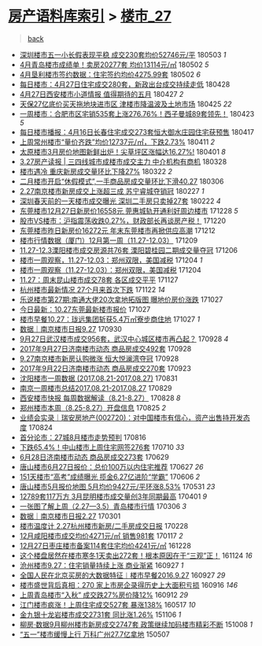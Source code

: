 [房产语料库索引](../../README.md)  > [楼市_27](楼市_27.md)
====
> [back](../README.md)

- [深圳楼市五一小长假表现平稳 成交230套均价52746元/平](http://jkwz.applinzi.com/ittc/7098886872527012880.html#%E6%B7%B1%E5%9C%B3%E6%A5%BC%E5%B8%82%E4%BA%94%E4%B8%80%E5%B0%8F%E9%95%BF%E5%81%87%E8%A1%A8%E7%8E%B0%E5%B9%B3%E7%A8%B3+%E6%88%90%E4%BA%A4230%E5%A5%97%E5%9D%87%E4%BB%B752746%E5%85%83%2F%E5%B9%B3) 180503 *1* 
- [4月青岛楼市成绩单！卖房20277套 均价13114元/㎡](http://jkwz.applinzi.com/ittc/7098566063816180752.html#4%E6%9C%88%E9%9D%92%E5%B2%9B%E6%A5%BC%E5%B8%82%E6%88%90%E7%BB%A9%E5%8D%95%EF%BC%81%E5%8D%96%E6%88%BF20277%E5%A5%97+%E5%9D%87%E4%BB%B713114%E5%85%83%2F%E3%8E%A1) 180502 *5* 
- [4月垦利楼市签约数据：住宅签约均价4275.99套](http://jkwz.applinzi.com/ittc/7098557803688100880.html#4%E6%9C%88%E5%9E%A6%E5%88%A9%E6%A5%BC%E5%B8%82%E7%AD%BE%E7%BA%A6%E6%95%B0%E6%8D%AE%EF%BC%9A%E4%BD%8F%E5%AE%85%E7%AD%BE%E7%BA%A6%E5%9D%87%E4%BB%B74275.99%E5%A5%97) 180502 *6* 
- [每日楼市：4月27日住宅成交280套，新政出台成交持续走低](http://jkwz.applinzi.com/ittc/7096971851005953035.html#%E6%AF%8F%E6%97%A5%E6%A5%BC%E5%B8%82%EF%BC%9A4%E6%9C%8827%E6%97%A5%E4%BD%8F%E5%AE%85%E6%88%90%E4%BA%A4280%E5%A5%97%EF%BC%8C%E6%96%B0%E6%94%BF%E5%87%BA%E5%8F%B0%E6%88%90%E4%BA%A4%E6%8C%81%E7%BB%AD%E8%B5%B0%E4%BD%8E) 180428  
- [4月27日西安楼市小道情报 值得期待的五月](http://jkwz.applinzi.com/ittc/7096688946849514507.html#4%E6%9C%8827%E6%97%A5%E8%A5%BF%E5%AE%89%E6%A5%BC%E5%B8%82%E5%B0%8F%E9%81%93%E6%83%85%E6%8A%A5+%E5%80%BC%E5%BE%97%E6%9C%9F%E5%BE%85%E7%9A%84%E4%BA%94%E6%9C%88) 180427 *2* 
- [天保27亿底价买天拖地块进市区 津楼市降温波及土地市场](http://jkwz.applinzi.com/ittc/7095932616144585739.html#%E5%A4%A9%E4%BF%9D27%E4%BA%BF%E5%BA%95%E4%BB%B7%E4%B9%B0%E5%A4%A9%E6%8B%96%E5%9C%B0%E5%9D%97%E8%BF%9B%E5%B8%82%E5%8C%BA+%E6%B4%A5%E6%A5%BC%E5%B8%82%E9%99%8D%E6%B8%A9%E6%B3%A2%E5%8F%8A%E5%9C%9F%E5%9C%B0%E5%B8%82%E5%9C%BA) 180425 *22* 
- [一周楼市：合肥市区宅销535套上涨276.76%！西子曼城89套领先！](http://jkwz.applinzi.com/ittc/7095138094225556491.html#%E4%B8%80%E5%91%A8%E6%A5%BC%E5%B8%82%EF%BC%9A%E5%90%88%E8%82%A5%E5%B8%82%E5%8C%BA%E5%AE%85%E9%94%80535%E5%A5%97%E4%B8%8A%E6%B6%A8276.76%25%EF%BC%81%E8%A5%BF%E5%AD%90%E6%9B%BC%E5%9F%8E89%E5%A5%97%E9%A2%86%E5%85%88%EF%BC%81) 180423 *5* 
- [每日楼市播报：4月16日长春住宅成交273套恒大御水庄园住宅获预售](http://jkwz.applinzi.com/ittc/7092981198538408970.html#%E6%AF%8F%E6%97%A5%E6%A5%BC%E5%B8%82%E6%92%AD%E6%8A%A5%EF%BC%9A4%E6%9C%8816%E6%97%A5%E9%95%BF%E6%98%A5%E4%BD%8F%E5%AE%85%E6%88%90%E4%BA%A4273%E5%A5%97%E6%81%92%E5%A4%A7%E5%BE%A1%E6%B0%B4%E5%BA%84%E5%9B%AD%E4%BD%8F%E5%AE%85%E8%8E%B7%E9%A2%84%E5%94%AE) 180417  
- [上周常州楼市“量价齐跌”均价12737元/㎡，下跌2.73%](http://jkwz.applinzi.com/ittc/7090756744513061895.html#%E4%B8%8A%E5%91%A8%E5%B8%B8%E5%B7%9E%E6%A5%BC%E5%B8%82%E2%80%9C%E9%87%8F%E4%BB%B7%E9%BD%90%E8%B7%8C%E2%80%9D%E5%9D%87%E4%BB%B712737%E5%85%83%2F%E3%8E%A1%EF%BC%8C%E4%B8%8B%E8%B7%8C2.73%25) 180411 *2* 
- [太原楼市3月房价地图新鲜出炉！尖草坪区涨幅达16.27%!](http://jkwz.applinzi.com/ittc/7086907551331648523.html#%E5%A4%AA%E5%8E%9F%E6%A5%BC%E5%B8%823%E6%9C%88%E6%88%BF%E4%BB%B7%E5%9C%B0%E5%9B%BE%E6%96%B0%E9%B2%9C%E5%87%BA%E7%82%89%EF%BC%81%E5%B0%96%E8%8D%89%E5%9D%AA%E5%8C%BA%E6%B6%A8%E5%B9%85%E8%BE%BE16.27%25%21) 180401 *8* 
- [3.27房产读报 | 三四线城市成楼市成交主力 中介机构有商机](http://jkwz.applinzi.com/ittc/7085478212455105546.html#3.27%E6%88%BF%E4%BA%A7%E8%AF%BB%E6%8A%A5+%7C+%E4%B8%89%E5%9B%9B%E7%BA%BF%E5%9F%8E%E5%B8%82%E6%88%90%E6%A5%BC%E5%B8%82%E6%88%90%E4%BA%A4%E4%B8%BB%E5%8A%9B+%E4%B8%AD%E4%BB%8B%E6%9C%BA%E6%9E%84%E6%9C%89%E5%95%86%E6%9C%BA) 180328  
- [楼市遇冷 重庆新房成交量环比下降27%](http://jkwz.applinzi.com/ittc/7083238291556271114.html#%E6%A5%BC%E5%B8%82%E9%81%87%E5%86%B7+%E9%87%8D%E5%BA%86%E6%96%B0%E6%88%BF%E6%88%90%E4%BA%A4%E9%87%8F%E7%8E%AF%E6%AF%94%E4%B8%8B%E9%99%8D27%25) 180322 *2* 
- [二月楼市开启“休假模式”,一手商品房成交量环比下滑40.27](http://jkwz.applinzi.com/ittc/7077421493699216390.html#%E4%BA%8C%E6%9C%88%E6%A5%BC%E5%B8%82%E5%BC%80%E5%90%AF%E2%80%9C%E4%BC%91%E5%81%87%E6%A8%A1%E5%BC%8F%E2%80%9D%2C%E4%B8%80%E6%89%8B%E5%95%86%E5%93%81%E6%88%BF%E6%88%90%E4%BA%A4%E9%87%8F%E7%8E%AF%E6%AF%94%E4%B8%8B%E6%BB%9140.27) 180306  
- [2.27南京楼市新房成交上涨超三成 苏宁睿城夺销冠](http://jkwz.applinzi.com/ittc/7074872112374613002.html#2.27%E5%8D%97%E4%BA%AC%E6%A5%BC%E5%B8%82%E6%96%B0%E6%88%BF%E6%88%90%E4%BA%A4%E4%B8%8A%E6%B6%A8%E8%B6%85%E4%B8%89%E6%88%90+%E8%8B%8F%E5%AE%81%E7%9D%BF%E5%9F%8E%E5%A4%BA%E9%94%80%E5%86%A0) 180227 *1* 
- [深圳春天前的一天楼市成交曝光 深圳二手房只卖掉27套](http://jkwz.applinzi.com/ittc/7072841703176537095.html#%E6%B7%B1%E5%9C%B3%E6%98%A5%E5%A4%A9%E5%89%8D%E7%9A%84%E4%B8%80%E5%A4%A9%E6%A5%BC%E5%B8%82%E6%88%90%E4%BA%A4%E6%9B%9D%E5%85%89+%E6%B7%B1%E5%9C%B3%E4%BA%8C%E6%89%8B%E6%88%BF%E5%8F%AA%E5%8D%96%E6%8E%8927%E5%A5%97) 180222 *4* 
- [东莞楼市12月27日新房价16558元 莞惠城轨开通利好周边楼市](http://jkwz.applinzi.com/ittc/7052133119535088657.html#%E4%B8%9C%E8%8E%9E%E6%A5%BC%E5%B8%8212%E6%9C%8827%E6%97%A5%E6%96%B0%E6%88%BF%E4%BB%B716558%E5%85%83+%E8%8E%9E%E6%83%A0%E5%9F%8E%E8%BD%A8%E5%BC%80%E9%80%9A%E5%88%A9%E5%A5%BD%E5%91%A8%E8%BE%B9%E6%A5%BC%E5%B8%82) 171228 *5* 
- [股市VS楼市：沪指震荡收跌0.27%，财政部长再谈房产税！](http://jkwz.applinzi.com/ittc/7049214255801304081.html#%E8%82%A1%E5%B8%82VS%E6%A5%BC%E5%B8%82%EF%BC%9A%E6%B2%AA%E6%8C%87%E9%9C%87%E8%8D%A1%E6%94%B6%E8%B7%8C0.27%25%EF%BC%8C%E8%B4%A2%E6%94%BF%E9%83%A8%E9%95%BF%E5%86%8D%E8%B0%88%E6%88%BF%E4%BA%A7%E7%A8%8E%EF%BC%81) 171220  
- [东莞楼市昨日新房价16272元 年末东莞楼市再掀供应高潮](http://jkwz.applinzi.com/ittc/7046245666374812689.html#%E4%B8%9C%E8%8E%9E%E6%A5%BC%E5%B8%82%E6%98%A8%E6%97%A5%E6%96%B0%E6%88%BF%E4%BB%B716272%E5%85%83+%E5%B9%B4%E6%9C%AB%E4%B8%9C%E8%8E%9E%E6%A5%BC%E5%B8%82%E5%86%8D%E6%8E%80%E4%BE%9B%E5%BA%94%E9%AB%98%E6%BD%AE) 171212  
- [楼市行情数据（厦门）12月第一周（11.27-12.03）](http://jkwz.applinzi.com/ittc/7044742159176041489.html#%E6%A5%BC%E5%B8%82%E8%A1%8C%E6%83%85%E6%95%B0%E6%8D%AE%EF%BC%88%E5%8E%A6%E9%97%A8%EF%BC%8912%E6%9C%88%E7%AC%AC%E4%B8%80%E5%91%A8%EF%BC%8811.27-12.03%EF%BC%89) 171209  
- [11.27-12.3溧阳楼市成交房源共76套 溧阳碧桂园二期成交量夺冠](http://jkwz.applinzi.com/ittc/7043908893783098385.html#11.27-12.3%E6%BA%A7%E9%98%B3%E6%A5%BC%E5%B8%82%E6%88%90%E4%BA%A4%E6%88%BF%E6%BA%90%E5%85%B176%E5%A5%97+%E6%BA%A7%E9%98%B3%E7%A2%A7%E6%A1%82%E5%9B%AD%E4%BA%8C%E6%9C%9F%E6%88%90%E4%BA%A4%E9%87%8F%E5%A4%BA%E5%86%A0) 171206  
- [楼市一周观察，11.27-12.03：郑州双限，美国减税](http://jkwz.applinzi.com/ittc/7043276347781153808.html#%E6%A5%BC%E5%B8%82%E4%B8%80%E5%91%A8%E8%A7%82%E5%AF%9F%EF%BC%8C11.27-12.03%EF%BC%9A%E9%83%91%E5%B7%9E%E5%8F%8C%E9%99%90%EF%BC%8C%E7%BE%8E%E5%9B%BD%E5%87%8F%E7%A8%8E) 171204 *1* 
- [楼市一周观察（11.27-12.03）：郑州双限，美国减税](http://jkwz.applinzi.com/ittc/7043272540238119952.html#%E6%A5%BC%E5%B8%82%E4%B8%80%E5%91%A8%E8%A7%82%E5%AF%9F%EF%BC%8811.27-12.03%EF%BC%89%EF%BC%9A%E9%83%91%E5%B7%9E%E5%8F%8C%E9%99%90%EF%BC%8C%E7%BE%8E%E5%9B%BD%E5%87%8F%E7%A8%8E) 171204  
- [11.27：周末昆山楼市成交78套 各区成交平平](http://jkwz.applinzi.com/ittc/7040582429616636945.html#11.27%EF%BC%9A%E5%91%A8%E6%9C%AB%E6%98%86%E5%B1%B1%E6%A5%BC%E5%B8%82%E6%88%90%E4%BA%A478%E5%A5%97+%E5%90%84%E5%8C%BA%E6%88%90%E4%BA%A4%E5%B9%B3%E5%B9%B3) 171127  
- [杭州楼市最新情况 27个月来首次下跌](http://jkwz.applinzi.com/ittc/7038855857067000848.html#%E6%9D%AD%E5%B7%9E%E6%A5%BC%E5%B8%82%E6%9C%80%E6%96%B0%E6%83%85%E5%86%B5+27%E4%B8%AA%E6%9C%88%E6%9D%A5%E9%A6%96%E6%AC%A1%E4%B8%8B%E8%B7%8C) 171122 *14* 
- [乐说楼市第27期:南通大佬20次拿地拓版图 曝地价房价涨跌](http://jkwz.applinzi.com/ittc/7029125130599531537.html#%E4%B9%90%E8%AF%B4%E6%A5%BC%E5%B8%82%E7%AC%AC27%E6%9C%9F%3A%E5%8D%97%E9%80%9A%E5%A4%A7%E4%BD%AC20%E6%AC%A1%E6%8B%BF%E5%9C%B0%E6%8B%93%E7%89%88%E5%9B%BE+%E6%9B%9D%E5%9C%B0%E4%BB%B7%E6%88%BF%E4%BB%B7%E6%B6%A8%E8%B7%8C) 171027  
- [今日最新：10.27东莞最新楼市报价](http://jkwz.applinzi.com/ittc/7029052611418915856.html#%E4%BB%8A%E6%97%A5%E6%9C%80%E6%96%B0%EF%BC%9A10.27%E4%B8%9C%E8%8E%9E%E6%9C%80%E6%96%B0%E6%A5%BC%E5%B8%82%E6%8A%A5%E4%BB%B7) 171027  
- [楼市早餐10.27：珑远集团斩获5.4万㎡寮步商住地](http://jkwz.applinzi.com/ittc/7029009468367569937.html#%E6%A5%BC%E5%B8%82%E6%97%A9%E9%A4%9010.27%EF%BC%9A%E7%8F%91%E8%BF%9C%E9%9B%86%E5%9B%A2%E6%96%A9%E8%8E%B75.4%E4%B8%87%E3%8E%A1%E5%AF%AE%E6%AD%A5%E5%95%86%E4%BD%8F%E5%9C%B0) 171027 *1* 
- [数据｜南京楼市日报9.27](http://jkwz.applinzi.com/ittc/7019132808365343760.html#%E6%95%B0%E6%8D%AE%EF%BD%9C%E5%8D%97%E4%BA%AC%E6%A5%BC%E5%B8%82%E6%97%A5%E6%8A%A59.27) 170930  
- [9月27日武汉楼市成交956套，武汉中心城区楼市再凸起？](http://jkwz.applinzi.com/ittc/7018485061182293008.html#9%E6%9C%8827%E6%97%A5%E6%AD%A6%E6%B1%89%E6%A5%BC%E5%B8%82%E6%88%90%E4%BA%A4956%E5%A5%97%EF%BC%8C%E6%AD%A6%E6%B1%89%E4%B8%AD%E5%BF%83%E5%9F%8E%E5%8C%BA%E6%A5%BC%E5%B8%82%E5%86%8D%E5%87%B8%E8%B5%B7%EF%BC%9F) 170928 *4* 
- [2017年9月27日济南楼市动态 商品房成交492套](http://jkwz.applinzi.com/ittc/7018361504766886929.html#2017%E5%B9%B49%E6%9C%8827%E6%97%A5%E6%B5%8E%E5%8D%97%E6%A5%BC%E5%B8%82%E5%8A%A8%E6%80%81+%E5%95%86%E5%93%81%E6%88%BF%E6%88%90%E4%BA%A4492%E5%A5%97) 170928  
- [9.27南京楼市新房认购微涨 恒大悦澜湾夺冠](http://jkwz.applinzi.com/ittc/7018246761074918416.html#9.27%E5%8D%97%E4%BA%AC%E6%A5%BC%E5%B8%82%E6%96%B0%E6%88%BF%E8%AE%A4%E8%B4%AD%E5%BE%AE%E6%B6%A8+%E6%81%92%E5%A4%A7%E6%82%A6%E6%BE%9C%E6%B9%BE%E5%A4%BA%E5%86%A0) 170928  
- [2017年9月22日济南楼市动态 商品房成交270套](http://jkwz.applinzi.com/ittc/7016467603269354513.html#2017%E5%B9%B49%E6%9C%8822%E6%97%A5%E6%B5%8E%E5%8D%97%E6%A5%BC%E5%B8%82%E5%8A%A8%E6%80%81+%E5%95%86%E5%93%81%E6%88%BF%E6%88%90%E4%BA%A4270%E5%A5%97) 170923  
- [沈阳楼市一周数据 (2017.08.21-2017.08.27)](http://jkwz.applinzi.com/ittc/7007837747744867345.html#%E6%B2%88%E9%98%B3%E6%A5%BC%E5%B8%82%E4%B8%80%E5%91%A8%E6%95%B0%E6%8D%AE+%282017.08.21-2017.08.27%29) 170831  
- [南京一周楼市总结2017.08.21-2017.08.27](http://jkwz.applinzi.com/ittc/7007162882004091921.html#%E5%8D%97%E4%BA%AC%E4%B8%80%E5%91%A8%E6%A5%BC%E5%B8%82%E6%80%BB%E7%BB%932017.08.21-2017.08.27) 170829  
- [西安楼市快报 每周数据解读（8.21-8.27）](http://jkwz.applinzi.com/ittc/7006922367669109776.html#%E8%A5%BF%E5%AE%89%E6%A5%BC%E5%B8%82%E5%BF%AB%E6%8A%A5+%E6%AF%8F%E5%91%A8%E6%95%B0%E6%8D%AE%E8%A7%A3%E8%AF%BB%EF%BC%888.21-8.27%EF%BC%89) 170828 *8* 
- [郑州楼市本周（8.25-8.27）开盘信息](http://jkwz.applinzi.com/ittc/7005819166366630929.html#%E9%83%91%E5%B7%9E%E6%A5%BC%E5%B8%82%E6%9C%AC%E5%91%A8%EF%BC%888.25-8.27%EF%BC%89%E5%BC%80%E7%9B%98%E4%BF%A1%E6%81%AF) 170825 *2* 
- [业绩会实录｜瑞安房地产(002720)：对中国楼市有信心，资产出售持开发态度](http://jkwz.applinzi.com/ittc/7005186399513608976.html#%E4%B8%9A%E7%BB%A9%E4%BC%9A%E5%AE%9E%E5%BD%95%EF%BD%9C%E7%91%9E%E5%AE%89%E6%88%BF%E5%9C%B0%E4%BA%A7%28002720%29%EF%BC%9A%E5%AF%B9%E4%B8%AD%E5%9B%BD%E6%A5%BC%E5%B8%82%E6%9C%89%E4%BF%A1%E5%BF%83%EF%BC%8C%E8%B5%84%E4%BA%A7%E5%87%BA%E5%94%AE%E6%8C%81%E5%BC%80%E5%8F%91%E6%80%81%E5%BA%A6) 170824  
- [首分论市：27城8月楼市走势预判](http://jkwz.applinzi.com/ittc/7002463664022750225.html#%E9%A6%96%E5%88%86%E8%AE%BA%E5%B8%82%EF%BC%9A27%E5%9F%8E8%E6%9C%88%E6%A5%BC%E5%B8%82%E8%B5%B0%E5%8A%BF%E9%A2%84%E5%88%A4) 170816  
- [下跌65.4%！中山楼市上周住宅网签276套](http://jkwz.applinzi.com/ittc/6988754917828068369.html#%E4%B8%8B%E8%B7%8C65.4%25%EF%BC%81%E4%B8%AD%E5%B1%B1%E6%A5%BC%E5%B8%82%E4%B8%8A%E5%91%A8%E4%BD%8F%E5%AE%85%E7%BD%91%E7%AD%BE276%E5%A5%97) 170710 *33* 
- [6月28日济南楼市动态 商品房成交273套](http://jkwz.applinzi.com/ittc/6984508165046404101.html#6%E6%9C%8828%E6%97%A5%E6%B5%8E%E5%8D%97%E6%A5%BC%E5%B8%82%E5%8A%A8%E6%80%81+%E5%95%86%E5%93%81%E6%88%BF%E6%88%90%E4%BA%A4273%E5%A5%97) 170629  
- [唐山楼市6月27日报价：总价100万以内住宅推荐](http://jkwz.applinzi.com/ittc/6983772238191789061.html#%E5%94%90%E5%B1%B1%E6%A5%BC%E5%B8%826%E6%9C%8827%E6%97%A5%E6%8A%A5%E4%BB%B7%EF%BC%9A%E6%80%BB%E4%BB%B7100%E4%B8%87%E4%BB%A5%E5%86%85%E4%BD%8F%E5%AE%85%E6%8E%A8%E8%8D%90) 170627 *26* 
- [151天楼市“高考”成绩曝光 揽金6.27亿进阶“学霸”](http://jkwz.applinzi.com/ittc/6976102209577026564.html#151%E5%A4%A9%E6%A5%BC%E5%B8%82%E2%80%9C%E9%AB%98%E8%80%83%E2%80%9D%E6%88%90%E7%BB%A9%E6%9B%9D%E5%85%89+%E6%8F%BD%E9%87%916.27%E4%BA%BF%E8%BF%9B%E9%98%B6%E2%80%9C%E5%AD%A6%E9%9C%B8%E2%80%9D) 170606 *2* 
- [唐山楼市5月报价地图 5月均价9427元/平环涨8.53%](http://jkwz.applinzi.com/ittc/6973758097175610372.html#%E5%94%90%E5%B1%B1%E6%A5%BC%E5%B8%825%E6%9C%88%E6%8A%A5%E4%BB%B7%E5%9C%B0%E5%9B%BE+5%E6%9C%88%E5%9D%87%E4%BB%B79427%E5%85%83%2F%E5%B9%B3%E7%8E%AF%E6%B6%A88.53%25) 170531 *23* 
- [12789套117万方 3月昆明楼市成交量创3年同期最高](http://jkwz.applinzi.com/ittc/6951611627509122052.html#12789%E5%A5%97117%E4%B8%87%E6%96%B9+3%E6%9C%88%E6%98%86%E6%98%8E%E6%A5%BC%E5%B8%82%E6%88%90%E4%BA%A4%E9%87%8F%E5%88%9B3%E5%B9%B4%E5%90%8C%E6%9C%9F%E6%9C%80%E9%AB%98) 170401 *9* 
- [一张图了解上周（2.27—3.5）青岛楼市行情](http://jkwz.applinzi.com/ittc/6941956674956035076.html#%E4%B8%80%E5%BC%A0%E5%9B%BE%E4%BA%86%E8%A7%A3%E4%B8%8A%E5%91%A8%EF%BC%882.27%E2%80%943.5%EF%BC%89%E9%9D%92%E5%B2%9B%E6%A5%BC%E5%B8%82%E8%A1%8C%E6%83%85) 170306 *3* 
- [数据｜南京楼市日报2.27](http://jkwz.applinzi.com/ittc/6940002978860909572.html#%E6%95%B0%E6%8D%AE%EF%BD%9C%E5%8D%97%E4%BA%AC%E6%A5%BC%E5%B8%82%E6%97%A5%E6%8A%A52.27) 170301  
- [楼市温度计 2.27杭州楼市新房/二手房成交日报](http://jkwz.applinzi.com/ittc/6939618630898828292.html#%E6%A5%BC%E5%B8%82%E6%B8%A9%E5%BA%A6%E8%AE%A1+2.27%E6%9D%AD%E5%B7%9E%E6%A5%BC%E5%B8%82%E6%96%B0%E6%88%BF%2F%E4%BA%8C%E6%89%8B%E6%88%BF%E6%88%90%E4%BA%A4%E6%97%A5%E6%8A%A5) 170228  
- [12月咸阳楼市成交均价4271元/㎡ 销售981套](http://jkwz.applinzi.com/ittc/6924122518591112197.html#12%E6%9C%88%E5%92%B8%E9%98%B3%E6%A5%BC%E5%B8%82%E6%88%90%E4%BA%A4%E5%9D%87%E4%BB%B74271%E5%85%83%2F%E3%8E%A1+%E9%94%80%E5%94%AE981%E5%A5%97) 170117 *2* 
- [12月27日枣庄楼市备案114套住宅均价4241元/㎡](http://jkwz.applinzi.com/ittc/6916623498859774981.html#12%E6%9C%8827%E6%97%A5%E6%9E%A3%E5%BA%84%E6%A5%BC%E5%B8%82%E5%A4%87%E6%A1%88114%E5%A5%97%E4%BD%8F%E5%AE%85%E5%9D%87%E4%BB%B74241%E5%85%83%2F%E3%8E%A1) 161228  
- [这个楼盘居然在楼市寒冬1天卖出272套！根本原因在于“三观”正！](http://jkwz.applinzi.com/ittc/6904070815963677700.html#%E8%BF%99%E4%B8%AA%E6%A5%BC%E7%9B%98%E5%B1%85%E7%84%B6%E5%9C%A8%E6%A5%BC%E5%B8%82%E5%AF%92%E5%86%AC1%E5%A4%A9%E5%8D%96%E5%87%BA272%E5%A5%97%EF%BC%81%E6%A0%B9%E6%9C%AC%E5%8E%9F%E5%9B%A0%E5%9C%A8%E4%BA%8E%E2%80%9C%E4%B8%89%E8%A7%82%E2%80%9D%E6%AD%A3%EF%BC%81) 161124 *16* 
- [沧州楼市9.27：住宅销量持续上涨 商业渐紧](http://jkwz.applinzi.com/ittc/6882531151599633413.html#%E6%B2%A7%E5%B7%9E%E6%A5%BC%E5%B8%829.27%EF%BC%9A%E4%BD%8F%E5%AE%85%E9%94%80%E9%87%8F%E6%8C%81%E7%BB%AD%E4%B8%8A%E6%B6%A8+%E5%95%86%E4%B8%9A%E6%B8%90%E7%B4%A7) 160927 *1* 
- [全国人民在北京买房的大数据特征︱楼市早餐2016.9.27](http://jkwz.applinzi.com/ittc/6882420555369677829.html#%E5%85%A8%E5%9B%BD%E4%BA%BA%E6%B0%91%E5%9C%A8%E5%8C%97%E4%BA%AC%E4%B9%B0%E6%88%BF%E7%9A%84%E5%A4%A7%E6%95%B0%E6%8D%AE%E7%89%B9%E5%BE%81%EF%B8%B1%E6%A5%BC%E5%B8%82%E6%97%A9%E9%A4%902016.9.27) 160927 *29* 
- [楼市盛世背后真相：270 家上市房企录得历史上大面积亏损](http://jkwz.applinzi.com/ittc/6878448852675331077.html#%E6%A5%BC%E5%B8%82%E7%9B%9B%E4%B8%96%E8%83%8C%E5%90%8E%E7%9C%9F%E7%9B%B8%EF%BC%9A270+%E5%AE%B6%E4%B8%8A%E5%B8%82%E6%88%BF%E4%BC%81%E5%BD%95%E5%BE%97%E5%8E%86%E5%8F%B2%E4%B8%8A%E5%A4%A7%E9%9D%A2%E7%A7%AF%E4%BA%8F%E6%8D%9F) 160916 *146* 
- [上周青岛楼市“入秋” 成交跌27%房价降12%](http://jkwz.applinzi.com/ittc/6876996285168616452.html#%E4%B8%8A%E5%91%A8%E9%9D%92%E5%B2%9B%E6%A5%BC%E5%B8%82%E2%80%9C%E5%85%A5%E7%A7%8B%E2%80%9D+%E6%88%90%E4%BA%A4%E8%B7%8C27%25%E6%88%BF%E4%BB%B7%E9%99%8D12%25) 160912 *29* 
- [江门楼市疯涨！上周住宅成交527套 暴涨138%](http://jkwz.applinzi.com/ittc/6833126822493291525.html#%E6%B1%9F%E9%97%A8%E6%A5%BC%E5%B8%82%E7%96%AF%E6%B6%A8%EF%BC%81%E4%B8%8A%E5%91%A8%E4%BD%8F%E5%AE%85%E6%88%90%E4%BA%A4527%E5%A5%97+%E6%9A%B4%E6%B6%A8138%25) 160517 *10* 
- [金九银十龙岩楼市成交2731套 同比涨1.26%](http://jkwz.applinzi.com/ittc/6761573764789961733.html#%E9%87%91%E4%B9%9D%E9%93%B6%E5%8D%81%E9%BE%99%E5%B2%A9%E6%A5%BC%E5%B8%82%E6%88%90%E4%BA%A42731%E5%A5%97+%E5%90%8C%E6%AF%94%E6%B6%A81.26%25) 151106 *1* 
- [柳房·数据9月柳州楼市新房成交2747套 政策继续加码楼市精彩不断](http://jkwz.applinzi.com/ittc/6750866472895513605.html#%E6%9F%B3%E6%88%BF%C2%B7%E6%95%B0%E6%8D%AE9%E6%9C%88%E6%9F%B3%E5%B7%9E%E6%A5%BC%E5%B8%82%E6%96%B0%E6%88%BF%E6%88%90%E4%BA%A42747%E5%A5%97+%E6%94%BF%E7%AD%96%E7%BB%A7%E7%BB%AD%E5%8A%A0%E7%A0%81%E6%A5%BC%E5%B8%82%E7%B2%BE%E5%BD%A9%E4%B8%8D%E6%96%AD) 151008 *1* 
- [“五一”楼市缓慢上行 万科广州27.7亿拿地](http://jkwz.applinzi.com/ittc/547650611409380627.html#%E2%80%9C%E4%BA%94%E4%B8%80%E2%80%9D%E6%A5%BC%E5%B8%82%E7%BC%93%E6%85%A2%E4%B8%8A%E8%A1%8C+%E4%B8%87%E7%A7%91%E5%B9%BF%E5%B7%9E27.7%E4%BA%BF%E6%8B%BF%E5%9C%B0) 150507  
